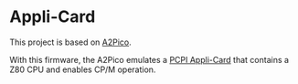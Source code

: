 # Appli-Card

This project is based on [A2Pico](https://github.com/oliverschmidt/a2pico).

With this firmware, the A2Pico emulates a [PCPI Appli-Card](https://mirrors.apple2.org.za/Apple%20II%20Documentation%20Project/Interface%20Cards/Z80%20Cards/PCPI%20Appli-Card/) that contains a Z80 CPU and enables CP/M operation.
